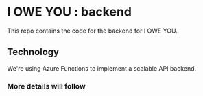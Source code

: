 # I OWE YOU : backend

This repo contains the code for the backend for I OWE YOU.

## Technology

We're using Azure Functions to implement a scalable API backend.

### More details will follow
